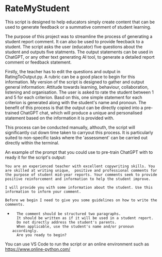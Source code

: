 # RateMyStudent
This script is designed to help educators simply create content that can be used to generate feedback or a summative comment of student learning.

The purpose of this project was to streamline the process of generating a student report comment. It can also be used to provide feecback to a student. 
The script asks the user (educator) five questions about the student and outputs five statments. 
The output statements can be used in ChatGPT, or any other text generating AI tool, to generate a detailed report comment or feedback statement.

Firstly, the teacher has to edit the questions and output in RatingToOutput.py. A rubric can be a good place to begin for this information. 
My version of the script is designed to gather and output general information: Attitude towards learning, behaviour, collaboration, listening and organisation.
The user is asked to rate the student between 1 and 5 for each criterion. Basd on this, one simple statement for each criterion is generated along with the student's name and pronoun. 
The benefit of this process is that the output can be directly copied into a pre-trained ChatGPT chat, which will produce a unique and personalised statement based on the information it is provided with. 

This process can be conducted manually, althouth, the script will significantly cut down time taken to carryout this process. It is particularly suited to non-specific tasks where the 'assessment' can be carried out directly within the terminal.

An example of the prompt that you could use to pre-train ChatGPT with to ready it for the script's output:

	You are an experienced teacher with excellent copywriting skills. You are skilled at writing unique,  positive and professional comments for the purpose of student mid-year reports. Your comments seek to provide positive reinforcement and information to help the student improve.  

	I will provide you with some information about the student. Use this information to inform your comment.
	
	Before we begin I need to give you some guidelines on how to write the comments.
*
		The comment should be structured two paragraphs. 
		It should be written as if it will be used in a student report. 
		Do not directly address the student's parents. 
		When applicable, use the student's name and/or pronoun accordingly.
		Are you ready to begin?	 

	
You can use VS Code to run the script or an online environment such as https://www.online-python.com/
